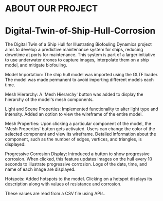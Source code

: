 
# ABOUT OUR PROJECT

# Digital-Twin-of-Ship-Hull-Corrosion


The Digital Twin of a Ship Hull for Illustrating Biofouling Dynamics project aims to develop a predictive maintenance system for ships, reducing downtime at ports for maintenance.
This system is part of a larger initiative to use underwater drones to capture images, interpolate them on a ship model, and mitigate biofouling.

Model Importation: The ship hull model was imported using the GLTF loader.
The model was made permanent to avoid importing different models each time.

Mesh Hierarchy: A 'Mesh Hierarchy' button was added to display the hierarchy of the model's mesh components.

Light and Scene Properties: Implemented functionality to alter light type and intensity.
Added an option to view the wireframe of the entire model.

Mesh Properties: Upon clicking a particular component of the model, the 'Mesh Properties' button gets activated. Users can change the color of the selected component and view its wireframe.
Detailed information about the component, such as the number of edges, vertices, and triangles, is displayed.

Progressive Corrosion Display: Introduced a button to show progressive corrosion.
When clicked, this feature updates images on the hull every 10 seconds to illustrate progressive corrosion. Logs of the date, time, and name of each image are displayed.

Hotspots: Added hotspots to the model.
Clicking on a hotspot displays its description along with values of resistance and corrosion.

These values are read from a CSV file using APIs.
